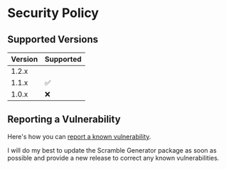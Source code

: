 # Security Policy

## Supported Versions

| Version | Supported          |
| ------- | ------------------ |
| 1.2.x   |                    |
| 1.1.x   | :white_check_mark: |
| 1.0.x   | :x:                |

## Reporting a Vulnerability

Here's how you can [report a known vulnerability](https://github.com/melvinquick/scramble-generator/security/advisories/new).

I will do my best to update the Scramble Generator package as soon as possible and provide a new release to correct any known vulnerabilities.
